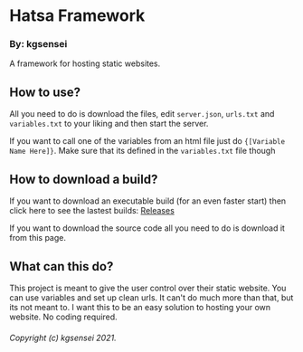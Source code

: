 # Hatsa Framework
### By: kgsensei
A framework for hosting static websites.

## How to use?
All you need to do is download the files, edit `server.json`, `urls.txt` and `variables.txt` to your liking and then start the server.

If you want to call one of the variables from an html file just do `{[Variable Name Here]}`. Make sure that its defined in the `variables.txt` file though

## How to download a build?
If you want to download an executable build (for an even faster start) then click here to see the lastest builds: [Releases](https://github.com/kgsensei/Hatsa/releases)

If you want to download the source code all you need to do is download it from this page.

## What can this do?
This project is meant to give the user control over their static website. You can use variables and set up clean urls. It can't do much more than that, but its not meant to. I want this to be an easy solution to hosting your own website. No coding required.

###### Copyright (c) kgsensei 2021.
